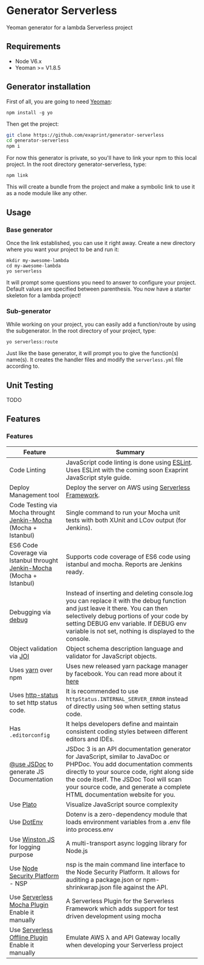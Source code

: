 # Generator Serverless
Yeoman generator for a lambda Serverless project

## Requirements

* Node V6.x
* Yeoman >= V1.8.5

## Generator installation

First of all, you are going to need [Yeoman](http://yeoman.io/):
```
npm install -g yo
```
Then get the project:

```bash
git clone https://github.com/exaprint/generator-serverless
cd generator-serverless
npm i
```
For now this generator is private, so you'll have to link your npm to this local project.
In the root directory generator-serverless, type:
```
npm link
```
This will create a bundle from the project and make a symbolic link to use it as 
a node module like any other.

## Usage

### Base generator

Once the link established, you can use it right away.
Create a new directory where you want your project to be and run it:
```
mkdir my-awesome-lambda
cd my-awesome-lambda
yo serverless
```
It will prompt some questions you need to answer to configure your project.
Default values are specified between parenthesis.
You now have a starter skeleton for a lambda project!

### Sub-generator

While working on your project, you can easily add a function/route by using the subgenerator.
In the root directory of your project, type:
```
yo serverless:route
```
Just like the base generator, it will prompt you to give the function(s) name(s).
It creates the handler files
 and modify the `serverless.yml` file according to.

## Unit Testing
TODO

## Features
### Features

| Feature                                | Summary                                                                                                                                                                                                                                                     |
|----------------------------------------|-------------------------------------------------------------------------------------------------------------------------------------------------------------------------------------------------------------------------------------------------------------|
| Code Linting               			 | JavaScript code linting is done using [ESLint](http://eslint.org). Uses ESLint with the coming soon Exaprint JavaScript style guide.                                                                                                |
| Deploy Management tool                  	 | Deploy the server on AWS using [Serverless Framework](https://serverless.com/).                                                                                                                                                                          |
| Code Testing via Mocha throught [Jenkin-Mocha](https://github.com/stjohnjohnson/jenkins-mocha) (Mocha + Istanbul)                  | Single command to run your Mocha unit tests with both XUnit and LCov output (for Jenkins). |
| ES6 Code Coverage via Istanbul throught [Jenkin-Mocha](https://github.com/stjohnjohnson/jenkins-mocha) (Mocha + Istanbul)                  | Supports code coverage of ES6 code using istanbul and mocha. Reports are Jenkins ready. |
| Debugging via [debug](https://www.npmjs.com/package/debug)           | Instead of inserting and deleting console.log you can replace it with the debug function and just leave it there. You can then selectively debug portions of your code by setting DEBUG env variable. If DEBUG env variable is not set, nothing is displayed to the console.                       |
| Object validation via [JOI](https://www.npmjs.com/package/joi)           | Object schema description language and validator for JavaScript objects. |
| Uses [yarn](https://yarnpkg.com) over npm            | Uses new released yarn package manager by facebook. You can read more about it [here](https://code.facebook.com/posts/1840075619545360) |
| Uses [http-status](https://www.npmjs.com/package/http-status) to set http status code.    | It is recommended to use `httpStatus.INTERNAL_SERVER_ERROR` instead of directly using `500` when setting status code. |
| Has `.editorconfig`                    | It helps developers define and maintain consistent coding styles between different editors and IDEs.|
| [@use JSDoc](http://usejsdoc.org/) to generate JS Documentation | JSDoc 3 is an API documentation generator for JavaScript, similar to JavaDoc or PHPDoc. You add documentation comments directly to your source code, right along side the code itself. The JSDoc Tool will scan your source code, and generate a complete HTML documentation website for you. |
| Use [Plato](https://github.com/es-analysis/plato)     | Visualize JavaScript source complexity |
| Use [DotEnv](https://www.npmjs.com/package/dotenv)    | Dotenv is a zero-dependency module that loads environment variables from a .env file into process.env |
| Use [Winston JS](https://www.npmjs.com/package/winston) for logging purpose   | A multi-transport async logging library for Node.js |
| Use [Node Security Platform](https://nodesecurity.io/opensource) - NSP    | nsp is the main command line interface to the Node Security Platform. It allows for auditing a package.json or npm-shrinkwrap.json file against the API. |
| Use [Serverless Mocha Plugin](https://github.com/SC5/serverless-mocha-plugin) Enable it manually | A Serverless Plugin for the Serverless Framework which adds support for test driven development using mocha |
| Use [Serverless Offline Plugin](https://github.com/dherault/serverless-offline) Enable it manually   | Emulate AWS λ and API Gateway locally when developing your Serverless project |